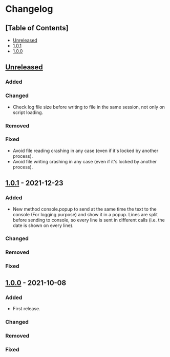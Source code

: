 # Changelog

## [Table of Contents]
- [Unreleased](#unreleased)
- [1.0.1](#101---2021-12-23)
- [1.0.0](#100---2021-10-08)

## [Unreleased][]
### Added
### Changed
- Check log file size before writing to file in the same session, not only on script loading.
### Removed
### Fixed
- Avoid file reading crashing in any case (even if it's locked by another process).
- Avoid file writing crashing in any case (even if it's locked by another process).

## [1.0.1] - 2021-12-23
### Added
- New method console.popup to send at the same time the text to the console (For logging purpose) and show it in a popup. Lines are split before sending to console, so every line is sent in different calls (i.e. the date is shown on every line).
### Changed
### Removed
### Fixed

## [1.0.0] - 2021-10-08
### Added
- First release.
### Changed
### Removed
### Fixed

[Unreleased]: https://github.com/regorxxx/Console-SMP/compare/v1.0.1...HEAD
[1.0.1]: https://github.com/regorxxx/Console-SMP/compare/c21c65f...v1.0.1
[1.0.0]: https://github.com/regorxxx/Console-SMP/compare/c21c65f...v1.0.0
